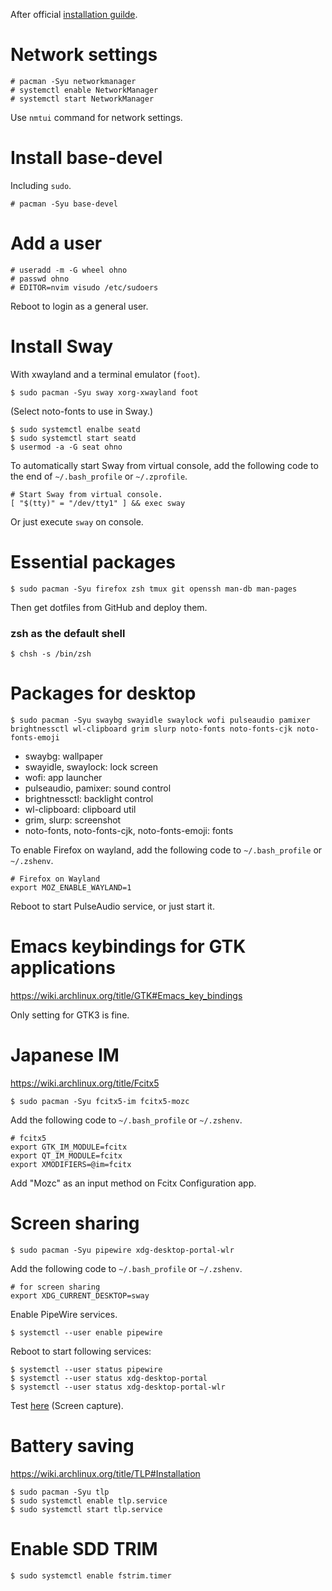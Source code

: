 After official [installation guilde](https://wiki.archlinux.org/title/installation_guide).

# Network settings

```
# pacman -Syu networkmanager
# systemctl enable NetworkManager
# systemctl start NetworkManager
```

Use `nmtui` command for network settings.

# Install base-devel

Including `sudo`.

```
# pacman -Syu base-devel
```

# Add a user

```
# useradd -m -G wheel ohno
# passwd ohno
# EDITOR=nvim visudo /etc/sudoers
```

Reboot to login as a general user.

# Install Sway

With xwayland and a terminal emulator (`foot`).

```
$ sudo pacman -Syu sway xorg-xwayland foot
```

(Select noto-fonts to use in Sway.)

```
$ sudo systemctl enalbe seatd
$ sudo systemctl start seatd
$ usermod -a -G seat ohno
```

To automatically start Sway from virtual console, add the following code to the end of `~/.bash_profile` or `~/.zprofile`.

```
# Start Sway from virtual console.
[ "$(tty)" = "/dev/tty1" ] && exec sway
```

Or just execute `sway` on console.

# Essential packages

```
$ sudo pacman -Syu firefox zsh tmux git openssh man-db man-pages
```

Then get dotfiles from GitHub and deploy them.

### zsh as the default shell

```
$ chsh -s /bin/zsh
```

# Packages for desktop

```
$ sudo pacman -Syu swaybg swayidle swaylock wofi pulseaudio pamixer brightnessctl wl-clipboard grim slurp noto-fonts noto-fonts-cjk noto-fonts-emoji
```

- swaybg: wallpaper
- swayidle, swaylock: lock screen
- wofi: app launcher
- pulseaudio, pamixer: sound control
- brightnessctl: backlight control
- wl-clipboard: clipboard util
- grim, slurp: screenshot
- noto-fonts, noto-fonts-cjk, noto-fonts-emoji: fonts

To enable Firefox on wayland, add the following code to `~/.bash_profile` or `~/.zshenv`.

```
# Firefox on Wayland
export MOZ_ENABLE_WAYLAND=1
```

Reboot to start PulseAudio service, or just start it.

# Emacs keybindings for GTK applications

https://wiki.archlinux.org/title/GTK#Emacs_key_bindings

Only setting for GTK3 is fine.

# Japanese IM

https://wiki.archlinux.org/title/Fcitx5

```
$ sudo pacman -Syu fcitx5-im fcitx5-mozc
```

Add the following code to `~/.bash_profile` or `~/.zshenv`.

```
# fcitx5
export GTK_IM_MODULE=fcitx
export QT_IM_MODULE=fcitx
export XMODIFIERS=@im=fcitx
```

Add "Mozc" as an input method on Fcitx Configuration app.

# Screen sharing

```
$ sudo pacman -Syu pipewire xdg-desktop-portal-wlr
```

Add the following code to `~/.bash_profile` or `~/.zshenv`.

```
# for screen sharing
export XDG_CURRENT_DESKTOP=sway
```

Enable PipeWire services.

```
$ systemctl --user enable pipewire
```

Reboot to start following services:

```
$ systemctl --user status pipewire
$ systemctl --user status xdg-desktop-portal
$ systemctl --user status xdg-desktop-portal-wlr
```

Test [here](https://mozilla.github.io/webrtc-landing/gum_test.html) (Screen capture).

# Battery saving

https://wiki.archlinux.org/title/TLP#Installation

```
$ sudo pacman -Syu tlp
$ sudo systemctl enable tlp.service
$ sudo systemctl start tlp.service
```

# Enable SDD TRIM

```
$ sudo systemctl enable fstrim.timer
```
